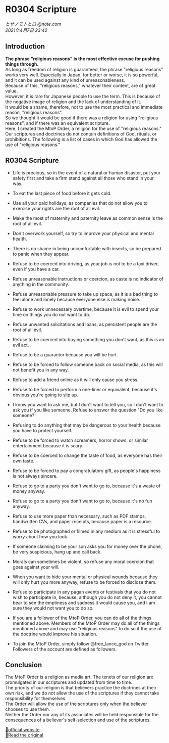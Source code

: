 # R0304 Scripture

*ヒサノモトヒロ @note.com*  
*2021年4月7日 23:42*

## Introduction

**The phrase "religious reasons" is the most effective excuse for pushing things through.**  
As long as freedom of religion is guaranteed, the phrase "religious reasons" works very well. Especially in Japan, for better or worse, it is so powerful, and it can be used against any kind of unreasonableness.  
Because of this, "religious reasons," whatever their content, are of great value.  
However, it is rare for Japanese people to use the term. This is because of the negative image of religion and the lack of understanding of it.  
It would be a shame, therefore, not to use the most practical and immediate reason, "religious reasons".  
So we thought it would be good if there was a religion for using "religious reasons", and if there was an equivalent scripture.  
Here, I created the MtoP Order, a religion for the use of "religious reasons."  
Our scriptures and doctrines do not contain definitions of God, rituals, or prohibitions. The following is a list of cases in which God has allowed the use of "religious reasons."  

## R0304 Scripture

* Life is precious, so in the event of a natural or human disaster, put your safety first and take a firm stand against all those who stand in your way.

* To eat the last piece of food before it gets cold.

* Use all your paid holidays, as companies that do not allow you to exercise your rights are the root of all evil.

* Make the most of maternity and paternity leave as common sense is the root of all evil.

* Don't overwork yourself, so try to improve your physical and mental health.

* There is no shame in being uncomfortable with insects, so be prepared to panic when they appear.

* Refuse to be coerced into driving, as your job is not to be a taxi driver, even if you have a car.

* Refuse unreasonable instructions or coercion, as caste is no indicator of anything in the community.

* Refuse unreasonable pressure to take up space, as it is a bad thing to feel alone and lonely because everyone else is making noise.

* Refuse to work unnecessary overtime, because it is evil to spend your time on things you do not want to do.

* Refuse unwanted solicitations and loans, as persistent people are the root of all evil.

* Refuse to be coerced into buying something you don't want, as this is an evil act.

* Refuse to be a guarantor because you will be hurt.

* Refuse to be forced to follow someone back on social media, as this will not benefit you in any way.

* Refuse to add a friend online as it will only cause you stress.

* Refuse to be forced to perform a one-liner or equivalent, because it's obvious you're going to slip up.

* I know you want to ask me, but I don't want to tell you, so I don't want to ask you if you like someone. Refuse to answer the question "Do you like someone?

* Refusing to do anything that may be dangerous to your health because you have to protect yourself.

* Refuse to be forced to watch screamers, horror shows, or similar entertainment because it is scary.

* Refuse to be coerced to change the taste of food, as everyone has their own taste.

* Refuse to be forced to pay a congratulatory gift, as people's happiness is not always sincere.

* Refuse to go to a party you don't want to go to, because it's a waste of money anyway.

* Refuse to go to a party you don't want to go to, because it's no fun anyway.

* Refuse to use more paper than necessary, such as PDF stamps, handwritten CVs, and paper receipts, because paper is a resource.

* Refuse to be photographed or filmed in any medium as it is stressful to worry about how you look.

* If someone claiming to be your son asks you for money over the phone, be very suspicious, hang up and call back.

* Morals can sometimes be violent, so refuse any moral coercion that goes against your will.

* When you want to hide your mental or physical wounds because they will only hurt you more anyway, refuse to be forced to disclose them.

* Refuse to participate in any pagan events or festivals that you do not wish to participate in, because, although you do not deny it, you cannot bear to see the emptiness and sadness it would cause you, and I am sure they would not want you to do so.

* If you are a follower of the MtoP Order, you can do all of the things mentioned above. Members of the MtoP Order may do all of the things mentioned above and may use "religious reasons" to do so if the use of the doctrine would improve his situation.

* To join the MtoP Order, simply follow @free_lance_god on Twitter. Followers of the account are defined as followers.

## Conclusion

The MtoP Order is a religion as media art. The tenets of our religion are promulgated in our scriptures and updated from time to time.  
The priority of our religion is that believers practice the doctrines at their own risk, and we do not allow the use of the scriptures if they cannot take responsibility for themselves.  
The Order will allow the use of the scriptures only when the believer chooses to use them.  
Neither the Order nor any of its associates will be held responsible for the consequences of a believer's self-selection and use of the scriptures.

[🔗official website](https://mtop.live/)  
[🔗Read the original](https://note.com/hisanomotohiro/n/nab558b9373f1)